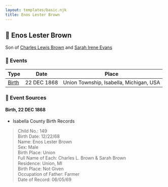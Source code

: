 ```yaml
---
layout: templates/basic.njk
title: Enos Lester Brown
---
```

## 🔵 Enos Lester Brown

Son of [Charles Lewis Brown](/people/7/70538697) and [Sarah Irene Evans](/people/4/47294572)

### 📆 Events

Type | Date | Place
------ | ------ | ------
[Birth](#event-540e8fa6-5def-494f-a914-502e8daba504) | 22 DEC 1868 | Union Township, Isabella, Michigan, USA

### 📰 Event Sources

#### <a id="event-540e8fa6-5def-494f-a914-502e8daba504"></a> Birth, 22 DEC 1868
* Isabella County Birth Records
>   
  > Child No.: 149  
  > Birth Date: 12/22/68  
  > Name: Enos Lester Brown  
  > Sex: Male  
  > Birth Place: Union  
  > Full Name of Each: Charles L. Brown & Sarah Brown  
  > Residence: Union, MI  
  > Birth Place: Not Given  
  > Occupation of Father: Farmer  
  > Date of Record: 06/05/69